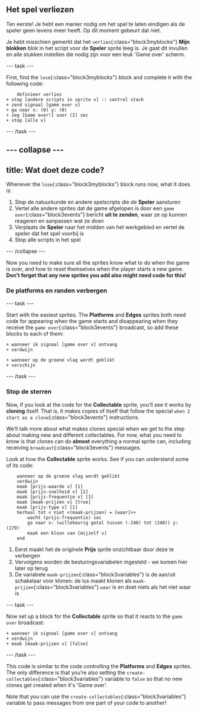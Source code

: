 ## Het spel verliezen

Ten eerste! Je hebt een manier nodig om het spel te laten eindigen als de speler geen levens meer heeft. Op dit moment gebeurt dat niet.

Je hebt misschien gemerkt dat het `verlies`{:class="block3myblocks"} **Mijn blokken** blok in het script voor de **Speler** sprite leeg is. Je gaat dit invullen en alle stukken instellen die nodig zijn voor een leuk 'Game over' scherm.

\--- task \---

First, find the `lose`{:class="block3myblocks"} block and complete it with the following code:

```blocks3
    definieer verlies
+ stop [andere scripts in sprite v] :: control stack
+ zend signaal [game over v]
+ ga naar x: (0) y: (0)
+ zeg [Game over!] voor (2) sec
+ stop [alle v]
```

\--- /task \---

## \--- collapse \---

## title: Wat doet deze code?

Whenever the `lose`{:class="block3myblocks"} block runs now, what it does is:

1. Stop de natuurkunde en andere spelscripts die de **Speler** aansturen
2. Vertel alle andere sprites dat de game afgelopen is door een `game over`{:class="block3events"} bericht **uit te zenden**, waar ze op kunnen reageren en aanpassen wat ze doen
3. Verplaats de **Speler** naar het midden van het werkgebied en vertel de speler dat het spel voorbij is
4. Stop alle scripts in het spel

\--- /collapse \---

Now you need to make sure all the sprites know what to do when the game is over, and how to reset themselves when the player starts a new game. **Don’t forget that any new sprites you add also might need code for this!**

### De platforms en randen verbergen

\--- task \---

Start with the easiest sprites. The **Platforms** and **Edges** sprites both need code for appearing when the game starts and disappearing when they receive the `game over`{:class="block3events"} broadcast, so add these blocks to each of them:

```blocks3
+ wanneer ik signaal [game over v] ontvang
+ verdwijn
```

```blocks3
+ wanneer op de groene vlag wordt geklikt
+ verschijn
```

\--- /task \---

### Stop de sterren

Now, if you look at the code for the **Collectable** sprite, you’ll see it works by **cloning** itself. That is, it makes copies of itself that follow the special `when I start as a clone`{:class="block3events"} instructions.

We’ll talk more about what makes clones special when we get to the step about making new and different collectables. For now, what you need to know is that clones can do **almost** everything a normal sprite can, including receiving `broadcast`{:class="block3events"} messages.

Look at how the **Collectable** sprite works. See if you can understand some of its code:

```blocks3
    wanneer op de groene vlag wordt geklikt
    verdwijn
    maak [prijs-waarde v] [1]
    maak [prijs-snelheid v] [1]
    maak [prijs-frequentie v] [1]
    maak [maak-prijzen v] [true]
    maak [prijs-type v] [1]
    herhaal tot < niet <(maak-prijzen) = [waar]>>
        wacht (prijs-frequentie) sec
        ga naar x: (willekeurig getal tussen (-240) tot (240)) y: (179)
        maak een kloon van [mijzelf v]
    end
```

1. Eerst maakt het de originele **Prijs** sprite onzichtbaar door deze te verbergen
2. Vervolgens worden de besturingsvariabelen ingesteld - we komen hier later op terug
3. De variabele `maak-prijzen`{:class="block3variables"} is de aan/uit schakelaar voor klonen: de lus maakt klonen als `maak-prijzen`{:class="block3variables"} `waar` is en doet niets als het niet waar is

\--- task \---

Now set up a block for the **Collectable** sprite so that it reacts to the `game over` broadcast:

```blocks3
+ wanneer ik signaal [game over v] ontvang
+ verdwijn
+ maak [maak-prijzen v] [false]
```

\--- /task \---

This code is similar to the code controlling the **Platforms** and **Edges** sprites. The only difference is that you’re also setting the `create-collectables`{:class="block3variables"} variable to `false` so that no new clones get created when it's 'Game over'.

Note that you can use the `create-collectables`{:class="block3variables"} variable to pass messages from one part of your code to another!